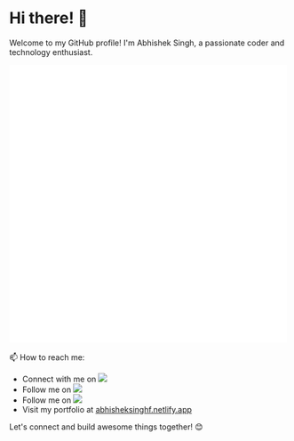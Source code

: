 # Hi there! 👋

Welcome to my GitHub profile! I'm Abhishek Singh, a passionate coder and technology enthusiast.

![Profile Screenshot](dark_name.png)

📫 How to reach me:
- Connect with me on [<img src="https://img.shields.io/badge/LinkedIn-Profile-blue?logo=linkedin"/>](https://www.linkedin.com/in/abhisheksingh-fulanekar-17b965223)
- Follow me on [<img src="https://img.shields.io/badge/Twitter-Profile-blue?logo=twitter"/>](https://twitter.com/abhisheksing484/)
- Follow me on [<img src="https://img.shields.io/badge/Instagram-Profile-blue?logo=instagram"/>](https://instagram.com/abhisheksingh_r_f/)
- Visit my portfolio at [abhisheksinghf.netlify.app](https://abhisheksinghf.netlify.app/)


Let's connect and build awesome things together! 😊
